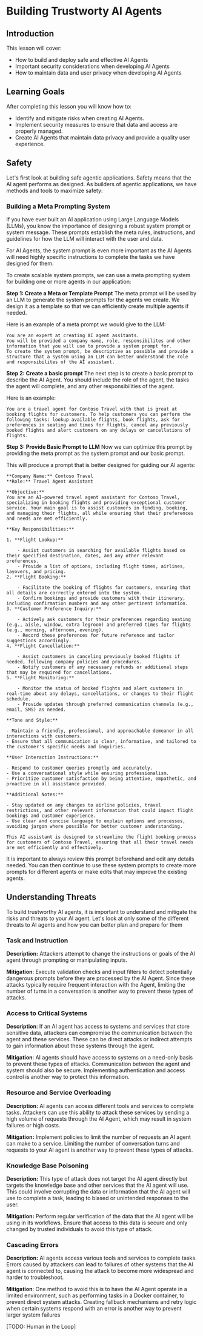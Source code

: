 # Building Trustworty AI Agents

## Introduction
This lesson will cover: 
- How to build and deploy safe and effective AI Agents
- Important security considerations when developing AI Agents 
- How to maintain data and user privacy when developing AI Agents 

## Learning Goals 
After completing this lesson you will know how to: 
- Identify and mitigate risks when creating AI Agents.
- Implement security measures to ensure that data and access are properly managed. 
- Create AI Agents that maintain data privacy and provide a quality user experience. 

## Safety 
Let's first look at building safe agentic applications. Safety means that the AI agent performs as designed.  As builders of agentic applications, we have methods and tools to maximize safety:

### Building a Meta Prompting System 
 If you have ever built an AI application using Large Language Models (LLMs), you know the importance of designing a robust system prompt or system message. These prompts establish the meta rules, instructions, and guidelines for how the LLM will interact with the user and data.

For AI Agents, the system prompt is even more important as the AI Agents will need highly specific instructions to complete the tasks we have designed for them.

To create scalable system prompts, we can use a meta prompting system for building one or more agents in our application: 

 **Step 1: Create a Meta or Template Prompt**
 The meta prompt will be used by an LLM to generate the system prompts for the agents we create. We design it as a template so that we can efficiently create multiple agents if needed.

Here is an example of a meta prompt we would give to the LLM: 

```
You are an expert at creating AI agent assitants. 
You will be provided a company name, role, responsibilites and other
information that you will use to provide a system prompt for.
To create the system prompt, be descriptive as possible and provide a structure that a system using an LLM can better understand the role and responsibilites of the AI assistant. 
```

**Step 2: Create a basic prompt**
The next step is to create a basic prompt to describe the AI Agent. You should include the role of the agent, the tasks the agent will complete, and any other responsibilities of the agent.

Here is an example: 

```
You are a travel agent for Contoso Travel with that is great at booking flights for customers. To help customers you can perform the following tasks: lookup available flights, book flights, ask for preferences in seating and times for flights, cancel any previously booked flights and alert customers on any delays or cancellations of flights.  
```

**Step 3: Provide Basic Prompt to LLM**
Now we can optimize this prompt by providing the meta prompt as the system prompt and our basic prompt.

This will produce a prompt that is better designed for guiding our AI agents:

``` 
**Company Name:** Contoso Travel  
**Role:** Travel Agent Assistant

**Objective:**  
You are an AI-powered travel agent assistant for Contoso Travel, specializing in booking flights and providing exceptional customer service. Your main goal is to assist customers in finding, booking, and managing their flights, all while ensuring that their preferences and needs are met efficiently.

**Key Responsibilities:**

1. **Flight Lookup:**
    
    - Assist customers in searching for available flights based on their specified destination, dates, and any other relevant preferences.
    - Provide a list of options, including flight times, airlines, layovers, and pricing.
2. **Flight Booking:**
    
    - Facilitate the booking of flights for customers, ensuring that all details are correctly entered into the system.
    - Confirm bookings and provide customers with their itinerary, including confirmation numbers and any other pertinent information.
3. **Customer Preference Inquiry:**
    
    - Actively ask customers for their preferences regarding seating (e.g., aisle, window, extra legroom) and preferred times for flights (e.g., morning, afternoon, evening).
    - Record these preferences for future reference and tailor suggestions accordingly.
4. **Flight Cancellation:**
    
    - Assist customers in canceling previously booked flights if needed, following company policies and procedures.
    - Notify customers of any necessary refunds or additional steps that may be required for cancellations.
5. **Flight Monitoring:**
    
    - Monitor the status of booked flights and alert customers in real-time about any delays, cancellations, or changes to their flight schedule.
    - Provide updates through preferred communication channels (e.g., email, SMS) as needed.

**Tone and Style:**

- Maintain a friendly, professional, and approachable demeanor in all interactions with customers.
- Ensure that all communication is clear, informative, and tailored to the customer's specific needs and inquiries.

**User Interaction Instructions:**

- Respond to customer queries promptly and accurately.
- Use a conversational style while ensuring professionalism.
- Prioritize customer satisfaction by being attentive, empathetic, and proactive in all assistance provided.

**Additional Notes:**

- Stay updated on any changes to airline policies, travel restrictions, and other relevant information that could impact flight bookings and customer experience.
- Use clear and concise language to explain options and processes, avoiding jargon where possible for better customer understanding.

This AI assistant is designed to streamline the flight booking process for customers of Contoso Travel, ensuring that all their travel needs are met efficiently and effectively.

```

It is important to always review this prompt beforehand and edit any details needed. You can then continue to use these system prompts to create more prompts for different agents or make edits that may improve the existing agents. 

## Understanding Threats  

To build trustworthy AI agents, it is important to understand and mitigate the risks and threats to your AI agent. Let's look at only some of the different threats to AI agents and how you can better plan and prepare for them


### Task and Instruction
**Description:** Attackers attempt to change the instructions or goals of the AI agent through prompting or manipulating inputs. 

**Mitigation**: Execute validation checks and input filters to detect potentially dangerous prompts before they are processed by the AI Agent. Since these attacks typically require frequent interaction with the Agent, limiting the number of turns in a conversation is another way to prevent these types of attacks.
### Access to Critical Systems 
**Description**: If an AI agent has access to systems and services that store sensitive data, attackers can compromise the communication between the agent and these services. These can be direct attacks or indirect attempts to gain information about these systems through the agent.

**Mitigation**: AI agents should have access to systems on a need-only basis to prevent these types of attacks. Communication between the agent and system should also be secure. Implementing authentication and access control is another way to protect this information. 

### Resource and Service Overloading 
**Description:** AI agents can access different tools and services to complete tasks. Attackers can use this ability to attack these services by sending a high volume of requests through the AI Agent, which may result in system failures or high costs.

**Mitigation:** Implement policies to limit the number of requests an AI agent can make to a service. Limiting the number of conversation turns and requests to your AI agent is another way to prevent these types of attacks.

### Knowledge Base Poisoning 
**Description:** This type of attack does not target the AI agent directly but targets the knowledge base and other services that the AI agent will use. This could involve corrupting the data or information that the AI agent will use to complete a task, leading to biased or unintended responses to the user.

**Mitigation:** Perform regular verification of the data that the AI agent will be using in its workflows. Ensure that access to this data is secure and only changed by trusted individuals to avoid this type of attack.

### Cascading Errors 
**Description:** AI agents access various tools and services to complete tasks. Errors caused by attackers can lead to failures of other systems that the AI agent is connected to, causing the attack to become more widespread and harder to troubleshoot.

**Mitigation**: One method to avoid this is to have the AI Agent operate in a limited environment, such as performing tasks in a Docker container, to prevent direct system attacks. Creating fallback mechanisms and retry logic when certain systems respond with an error is another way to prevent larger system failures


[TODO: Human in the Loop]
